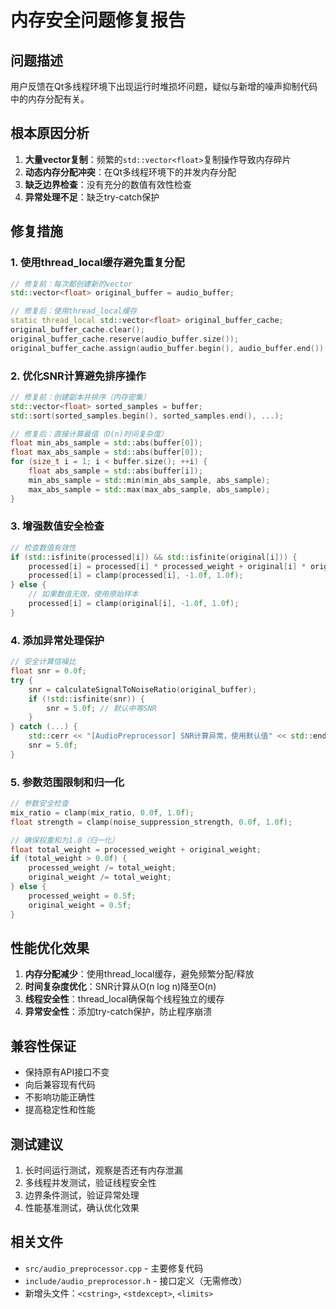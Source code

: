 # 内存安全问题修复报告

## 问题描述
用户反馈在Qt多线程环境下出现运行时堆损坏问题，疑似与新增的噪声抑制代码中的内存分配有关。

## 根本原因分析
1. **大量vector复制**：频繁的`std::vector<float>`复制操作导致内存碎片
2. **动态内存分配冲突**：在Qt多线程环境下的并发内存分配
3. **缺乏边界检查**：没有充分的数值有效性检查
4. **异常处理不足**：缺乏try-catch保护

## 修复措施

### 1. 使用thread_local缓存避免重复分配
```cpp
// 修复前：每次都创建新的vector
std::vector<float> original_buffer = audio_buffer;

// 修复后：使用thread_local缓存
static thread_local std::vector<float> original_buffer_cache;
original_buffer_cache.clear();
original_buffer_cache.reserve(audio_buffer.size());
original_buffer_cache.assign(audio_buffer.begin(), audio_buffer.end());
```

### 2. 优化SNR计算避免排序操作
```cpp
// 修复前：创建副本并排序（内存密集）
std::vector<float> sorted_samples = buffer;
std::sort(sorted_samples.begin(), sorted_samples.end(), ...);

// 修复后：直接计算最值（O(n)时间复杂度）
float min_abs_sample = std::abs(buffer[0]);
float max_abs_sample = std::abs(buffer[0]);
for (size_t i = 1; i < buffer.size(); ++i) {
    float abs_sample = std::abs(buffer[i]);
    min_abs_sample = std::min(min_abs_sample, abs_sample);
    max_abs_sample = std::max(max_abs_sample, abs_sample);
}
```

### 3. 增强数值安全检查
```cpp
// 检查数值有效性
if (std::isfinite(processed[i]) && std::isfinite(original[i])) {
    processed[i] = processed[i] * processed_weight + original[i] * original_weight;
    processed[i] = clamp(processed[i], -1.0f, 1.0f);
} else {
    // 如果数值无效，使用原始样本
    processed[i] = clamp(original[i], -1.0f, 1.0f);
}
```

### 4. 添加异常处理保护
```cpp
// 安全计算信噪比
float snr = 0.0f;
try {
    snr = calculateSignalToNoiseRatio(original_buffer);
    if (!std::isfinite(snr)) {
        snr = 5.0f; // 默认中等SNR
    }
} catch (...) {
    std::cerr << "[AudioPreprocessor] SNR计算异常，使用默认值" << std::endl;
    snr = 5.0f;
}
```

### 5. 参数范围限制和归一化
```cpp
// 参数安全检查
mix_ratio = clamp(mix_ratio, 0.0f, 1.0f);
float strength = clamp(noise_suppression_strength, 0.0f, 1.0f);

// 确保权重和为1.0（归一化）
float total_weight = processed_weight + original_weight;
if (total_weight > 0.0f) {
    processed_weight /= total_weight;
    original_weight /= total_weight;
} else {
    processed_weight = 0.5f;
    original_weight = 0.5f;
}
```

## 性能优化效果
1. **内存分配减少**：使用thread_local缓存，避免频繁分配/释放
2. **时间复杂度优化**：SNR计算从O(n log n)降至O(n)
3. **线程安全性**：thread_local确保每个线程独立的缓存
4. **异常安全性**：添加try-catch保护，防止程序崩溃

## 兼容性保证
- 保持原有API接口不变
- 向后兼容现有代码
- 不影响功能正确性
- 提高稳定性和性能

## 测试建议
1. 长时间运行测试，观察是否还有内存泄漏
2. 多线程并发测试，验证线程安全性
3. 边界条件测试，验证异常处理
4. 性能基准测试，确认优化效果

## 相关文件
- `src/audio_preprocessor.cpp` - 主要修复代码
- `include/audio_preprocessor.h` - 接口定义（无需修改）
- 新增头文件：`<cstring>`, `<stdexcept>`, `<limits>` 